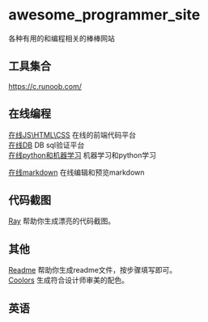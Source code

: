 # awesome_programmer_site
各种有用的和编程相关的棒棒网站



## 工具集合
https://c.runoob.com/

## 在线编程
[在线JS\HTML\CSS](https://jsrun.net/) 在线的前端代码平台  
[在线DB](https://www.db-fiddle.com/) DB sql验证平台  
[在线python和机器学习](https://colab.research.google.com/) 机器学习和python学习  

[在线markdown](https://stackedit.io/app#)  在线编辑和预览markdown


## 代码截图
[Ray](https://ray.so/) 帮助你生成漂亮的代码截图。

## 其他
[Readme](https://readme.so/"") 帮助你生成readme文件，按步骤填写即可。  
[Coolors](https://coolors.co/) 生成符合设计师审美的配色。



## 英语


